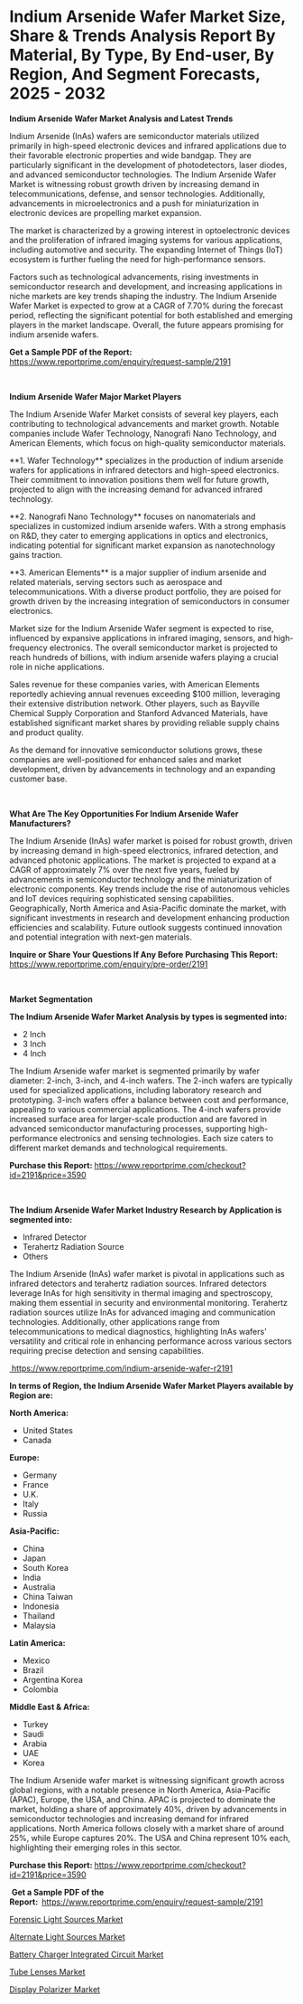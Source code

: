 <p><h1>Indium Arsenide Wafer Market Size, Share & Trends Analysis Report By Material, By Type, By End-user, By Region, And Segment Forecasts, 2025 - 2032</h1></p><p><strong>Indium Arsenide Wafer Market Analysis and Latest Trends</strong></p>
<p><p>Indium Arsenide (InAs) wafers are semiconductor materials utilized primarily in high-speed electronic devices and infrared applications due to their favorable electronic properties and wide bandgap. They are particularly significant in the development of photodetectors, laser diodes, and advanced semiconductor technologies. The Indium Arsenide Wafer Market is witnessing robust growth driven by increasing demand in telecommunications, defense, and sensor technologies. Additionally, advancements in microelectronics and a push for miniaturization in electronic devices are propelling market expansion.</p><p>The market is characterized by a growing interest in optoelectronic devices and the proliferation of infrared imaging systems for various applications, including automotive and security. The expanding Internet of Things (IoT) ecosystem is further fueling the need for high-performance sensors.</p><p>Factors such as technological advancements, rising investments in semiconductor research and development, and increasing applications in niche markets are key trends shaping the industry. The Indium Arsenide Wafer Market is expected to grow at a CAGR of 7.70% during the forecast period, reflecting the significant potential for both established and emerging players in the market landscape. Overall, the future appears promising for indium arsenide wafers.</p></p>
<p><strong>Get a Sample PDF of the Report:&nbsp;</strong> <a href="https://www.reportprime.com/enquiry/request-sample/2191?utm_campaign=28&utm_medium=2&utm_source=Github&utm_content=ia&utm_term=18032025&utm_id=indium-arsenide-wafer">https://www.reportprime.com/enquiry/request-sample/2191</a></p>
<p>&nbsp;</p>
<p><strong>Indium Arsenide Wafer Major Market Players</strong></p>
<p><p>The Indium Arsenide Wafer Market consists of several key players, each contributing to technological advancements and market growth. Notable companies include Wafer Technology, Nanografi Nano Technology, and American Elements, which focus on high-quality semiconductor materials.</p><p>**1. Wafer Technology** specializes in the production of indium arsenide wafers for applications in infrared detectors and high-speed electronics. Their commitment to innovation positions them well for future growth, projected to align with the increasing demand for advanced infrared technology.</p><p>**2. Nanografi Nano Technology** focuses on nanomaterials and specializes in customized indium arsenide wafers. With a strong emphasis on R&D, they cater to emerging applications in optics and electronics, indicating potential for significant market expansion as nanotechnology gains traction.</p><p>**3. American Elements** is a major supplier of indium arsenide and related materials, serving sectors such as aerospace and telecommunications. With a diverse product portfolio, they are poised for growth driven by the increasing integration of semiconductors in consumer electronics.</p><p>Market size for the Indium Arsenide Wafer segment is expected to rise, influenced by expansive applications in infrared imaging, sensors, and high-frequency electronics. The overall semiconductor market is projected to reach hundreds of billions, with indium arsenide wafers playing a crucial role in niche applications.</p><p>Sales revenue for these companies varies, with American Elements reportedly achieving annual revenues exceeding $100 million, leveraging their extensive distribution network. Other players, such as Bayville Chemical Supply Corporation and Stanford Advanced Materials, have established significant market shares by providing reliable supply chains and product quality. </p><p>As the demand for innovative semiconductor solutions grows, these companies are well-positioned for enhanced sales and market development, driven by advancements in technology and an expanding customer base.</p></p>
<p>&nbsp;</p>
<p><strong>What Are The Key Opportunities For Indium Arsenide Wafer Manufacturers?</strong></p>
<p><p>The Indium Arsenide (InAs) wafer market is poised for robust growth, driven by increasing demand in high-speed electronics, infrared detection, and advanced photonic applications. The market is projected to expand at a CAGR of approximately 7% over the next five years, fueled by advancements in semiconductor technology and the miniaturization of electronic components. Key trends include the rise of autonomous vehicles and IoT devices requiring sophisticated sensing capabilities. Geographically, North America and Asia-Pacific dominate the market, with significant investments in research and development enhancing production efficiencies and scalability. Future outlook suggests continued innovation and potential integration with next-gen materials.</p></p>
<p><strong>Inquire or Share Your Questions If Any Before Purchasing This Report:</strong> <a href="https://www.reportprime.com/enquiry/pre-order/2191?utm_campaign=28&utm_medium=2&utm_source=Github&utm_content=ia&utm_term=18032025&utm_id=indium-arsenide-wafer">https://www.reportprime.com/enquiry/pre-order/2191</a></p>
<p>&nbsp;</p>
<p><strong>Market Segmentation</strong></p>
<p><strong>The Indium Arsenide Wafer Market Analysis by types is segmented into:</strong></p>
<p><ul><li>2 Inch</li><li>3 Inch</li><li>4 Inch</li></ul></p>
<p><p>The Indium Arsenide wafer market is segmented primarily by wafer diameter: 2-inch, 3-inch, and 4-inch wafers. The 2-inch wafers are typically used for specialized applications, including laboratory research and prototyping. 3-inch wafers offer a balance between cost and performance, appealing to various commercial applications. The 4-inch wafers provide increased surface area for larger-scale production and are favored in advanced semiconductor manufacturing processes, supporting high-performance electronics and sensing technologies. Each size caters to different market demands and technological requirements.</p></p>
<p><strong>Purchase this Report:&nbsp;</strong><a href="https://www.reportprime.com/checkout?id=2191&price=3590&utm_campaign=28&utm_medium=2&utm_source=Github&utm_content=ia&utm_term=18032025&utm_id=indium-arsenide-wafer">https://www.reportprime.com/checkout?id=2191&price=3590</a></p>
<p>&nbsp;</p>
<p><strong>The Indium Arsenide Wafer Market Industry Research by Application is segmented into:</strong></p>
<p><ul><li>Infrared Detector</li><li>Terahertz Radiation Source</li><li>Others</li></ul></p>
<p><p>The Indium Arsenide (InAs) wafer market is pivotal in applications such as infrared detectors and terahertz radiation sources. Infrared detectors leverage InAs for high sensitivity in thermal imaging and spectroscopy, making them essential in security and environmental monitoring. Terahertz radiation sources utilize InAs for advanced imaging and communication technologies. Additionally, other applications range from telecommunications to medical diagnostics, highlighting InAs wafers' versatility and critical role in enhancing performance across various sectors requiring precise detection and sensing capabilities.</p></p>
<p><a href="https://www.reportprime.com/indium-arsenide-wafer-r2191?utm_campaign=28&utm_medium=2&utm_source=Github&utm_content=ia&utm_term=18032025&utm_id=indium-arsenide-wafer">&nbsp;https://www.reportprime.com/indium-arsenide-wafer-r2191</a></p>
<p><strong>In terms of Region, the Indium Arsenide Wafer Market Players available by Region are:</strong></p>
<p>
    <p> <strong> North America: </strong>
        <ul>
            <li>United States</li>
            <li>Canada</li>
        </ul>
        </p> 
    <p> <strong> Europe: </strong>
        <ul>
            <li>Germany</li>
            <li>France</li>
            <li>U.K.</li>
            <li>Italy</li>
            <li>Russia</li>
        </ul>
        </p> 
    <p> <strong> Asia-Pacific: </strong>
        <ul>
            <li>China</li>
            <li>Japan</li>
            <li>South Korea</li>
            <li>India</li>
            <li>Australia</li>
            <li>China Taiwan</li>
            <li>Indonesia</li>
            <li>Thailand</li>
            <li>Malaysia</li>
        </ul>
        </p> 
    <p> <strong> Latin America: </strong>
        <ul>
            <li>Mexico</li>
            <li>Brazil</li>
            <li>Argentina Korea</li>
            <li>Colombia</li>
        </ul>
        </p> 
    <p> <strong> Middle East & Africa: </strong>
        <ul>
            <li>Turkey</li>
            <li>Saudi</li>
            <li>Arabia</li>
            <li>UAE</li>
            <li>Korea</li>
        </ul>
    </p>
    </p>
<p><p>The Indium Arsenide wafer market is witnessing significant growth across global regions, with a notable presence in North America, Asia-Pacific (APAC), Europe, the USA, and China. APAC is projected to dominate the market, holding a share of approximately 40%, driven by advancements in semiconductor technologies and increasing demand for infrared applications. North America follows closely with a market share of around 25%, while Europe captures 20%. The USA and China represent 10% each, highlighting their emerging roles in this sector.</p></p>
<p><strong>Purchase this Report: </strong><a href="https://www.reportprime.com/checkout?id=2191&price=3590&utm_campaign=28&utm_medium=2&utm_source=Github&utm_content=ia&utm_term=18032025&utm_id=indium-arsenide-wafer">https://www.reportprime.com/checkout?id=2191&price=3590</a></p>
<p>&nbsp;<strong>Get a Sample PDF of the Report:&nbsp;&nbsp;</strong><a href="https://www.reportprime.com/enquiry/request-sample/2191?utm_campaign=28&utm_medium=2&utm_source=Github&utm_content=ia&utm_term=18032025&utm_id=indium-arsenide-wafer">https://www.reportprime.com/enquiry/request-sample/2191</a></p>
<p><strong></strong></p>
<p><p><a href="https://github.com/lehumiston1971679/Market-Research-Report-List-1/blob/main/forensic-light-sources-market.md?utm_campaign=28&utm_medium=2&utm_source=Github&utm_content=ia&utm_term=18032025&utm_id=indium-arsenide-wafer">Forensic Light Sources Market</a></p><p><a href="https://github.com/rileymgdorcas/Market-Research-Report-List-1/blob/main/alternate-light-sources-market.md?utm_campaign=28&utm_medium=2&utm_source=Github&utm_content=ia&utm_term=18032025&utm_id=indium-arsenide-wafer">Alternate Light Sources Market</a></p><p><a href="https://github.com/SamiaChowdhury801/Market-Research-Report-List-2/blob/main/battery-charger-integrated-circuit-market.md?utm_campaign=28&utm_medium=2&utm_source=Github&utm_content=ia&utm_term=18032025&utm_id=indium-arsenide-wafer">Battery Charger Integrated Circuit Market</a></p><p><a href="https://github.com/semiensamuel72378/Market-Research-Report-List-1/blob/main/tube-lenses-market.md?utm_campaign=28&utm_medium=2&utm_source=Github&utm_content=ia&utm_term=18032025&utm_id=indium-arsenide-wafer">Tube Lenses Market</a></p><p><a href="https://github.com/LilianFaulkner65/Market-Research-Report-List-2/blob/main/display-polarizer-market.md?utm_campaign=28&utm_medium=2&utm_source=Github&utm_content=ia&utm_term=18032025&utm_id=indium-arsenide-wafer">Display Polarizer Market</a></p></p>